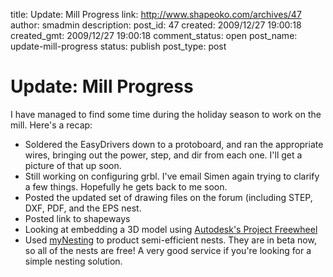 title: Update: Mill Progress
link: http://www.shapeoko.com/archives/47
author: smadmin
description: 
post_id: 47
created: 2009/12/27 19:00:18
created_gmt: 2009/12/27 19:00:18
comment_status: open
post_name: update-mill-progress
status: publish
post_type: post

# Update: Mill Progress

I have managed to find some time during the holiday season to work on the mill. Here's a recap: 

  * Soldered the EasyDrivers down to a protoboard, and ran the appropriate wires, bringing out the power, step, and dir from each one. I'll get a picture of that up soon.
  * Still working on configuring grbl. I've email Simen again trying to clarify a few things. Hopefully he gets back to me soon.
  * Posted the updated set of drawing files on the forum (including STEP, DXF, PDF, and the EPS nest.
  * Posted link to shapeways
  * Looking at embedding a 3D model using [Autodesk's Project Freewheel](http://labs.autodesk.com/technologies/freewheel/)
  * Used [myNesting](http://www.mynesting.com/) to product semi-efficient nests. They are in beta now, so all of the nests are free! A very good service if you're looking for a simple nesting solution.
